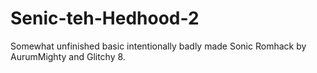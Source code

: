# Senic-teh-Hedhood-2
Somewhat unfinished basic intentionally badly made Sonic Romhack by AurumMighty and Glitchy 8.
